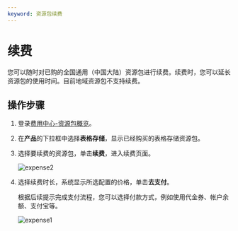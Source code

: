 ```yaml
---
keyword: 资源包续费
---
```


# 续费

您可以随时对已购的全国通用（中国大陆）资源包进行续费。续费时，您可以延长资源包的使用时间。目前地域资源包不支持续费。

## 操作步骤

1.  登录[费用中心-资源包概览](https://expense.console.aliyun.com/?#/flow/home/)。

2.  在**产品**的下拉框中选择**表格存储**，显示已经购买的表格存储资源包。

3.  选择要续费的资源包，单击**续费**，进入续费页面。

    ![expense2](https://static-aliyun-doc.oss-accelerate.aliyuncs.com/assets/img/zh-CN/3247958951/p11623.png)

4.  选择续费时长，系统显示所选配置的价格，单击**去支付**。

    根据后续提示完成支付流程，您可以选择付款方式，例如使用代金券、帐户余额、支付宝等。

    ![expense1](https://static-aliyun-doc.oss-accelerate.aliyuncs.com/assets/img/zh-CN/3247958951/p11624.png)


